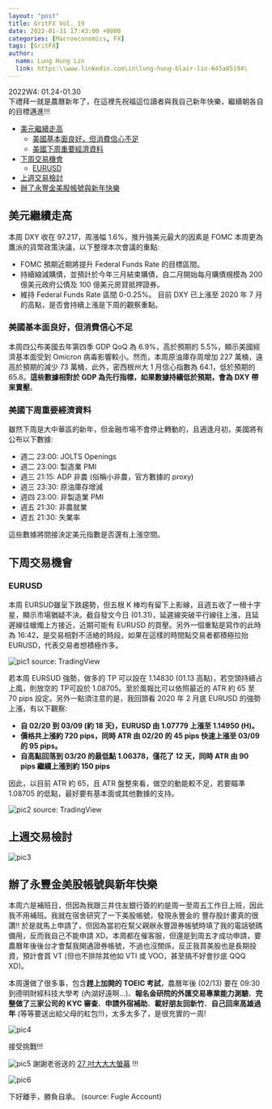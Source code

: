 ```yaml
---
layout: "post"
title: GritFX Vol. 19
date: 2022-01-31 17:43:00 +0800
categories: [Macroeconomics, FX]
tags: [GritFX]
author:
  name: Lung Hung Lin
  link: https:\\www.linkedin.com\in\lung-hung-blair-lin-645a85194\
---
```

  
2022W4: 01.24-01.30  
下禮拜一就是農曆新年了，在這裡先祝福這位讀者與我自己新年快樂，繼續朝各自的目標邁進!!!

- [美元繼續走高](#美元繼續走高)
  - [美國基本面良好，但消費信心不足](#美國基本面良好但消費信心不足)
  - [美國下周重要經濟資料](#美國下周重要經濟資料)
- [下周交易機會](#下周交易機會)
  - [EURUSD](#eurusd)
- [上週交易檢討](#上週交易檢討)
- [辦了永豐金美股帳號與新年快樂](#辦了永豐金美股帳號與新年快樂)

## 美元繼續走高
本周 DXY 收在 97.217，周漲幅 1.6%，推升強美元最大的因素是 FOMC 本周更為鷹派的貨幣政策決議，以下整理本次會議的重點:
-	FOMC 預期近期將提升 Federal Funds Rate 的目標區間。
-	持續縮減購債，並預計於今年三月結束購債，自二月開始每月購債規模為 200 億美元政府公債及 100 億美元房貸抵押證券。
-	維持 Federal Funds Rate 區間 0-0.25%。
目前 DXY 已上漲至 2020 年 7 月的高點，是否會持續上漲是下周的觀察重點。
  
### 美國基本面良好，但消費信心不足
本周四公布美國去年第四季 GDP QoQ 為 6.9%，高於預期的 5.5%，顯示美國經濟基本面受到 Omicron 病毒影響較小。然而，本周原油庫存周增加 227 萬桶，遠高於預期的減少 73 萬桶，此外，密西根州大 1 月信心指數為 64.1，低於預期的 65.8。**這些數據相對於 GDP 為先行指標，如果數據持續低於預期，會為 DXY 帶來賣壓**。
  
### 美國下周重要經濟資料
雖然下周是大中華區的新年，但金融市場不會停止轉動的，且適逢月初，美國將有公布以下數據:
-	週二 23:00: JOLTS Openings
-	週二 23:00: 製造業 PMI
-	週三 21:15: ADP 非農 (俗稱小非農，官方數據的 proxy)
-	週三 23:30: 原油庫存增減
-	週四 23:00: 非製造業 PMI
-	週五 21:30: 非農就業
-	週五 21:30: 失業率  
  
這些數據將間接決定美元指數是否還有上漲空間。
  
## 下周交易機會
### EURUSD
本周 EURSUD雖呈下跌趨勢，但五根 K 棒均有留下上影線，且週五收了一根十字星，顯示市場猶疑不決。截自發文今日 (01.31)，延遲線突破平行線往上漲，且延遲線往蠟燭上方接近，近期可能有 EURUSD 的買壓。另外一個重點是寫作的此時為 16:42，是交易相對不活絡的時段，如果在這樣的時間點交易者都積極拉抬 EURUSD，代表交易者想積極作多。
  
![pic1](https://lh3.googleusercontent.com/pw/AM-JKLUSB5TLbZwmLRrzCHo7nKSvRNiXhnx7MRegoiEfZ5MiPz0a2rYSVaXXefB8lrBqVoE54BC99gu1r_erq-a_0aKyB8QDZrd0LhzkUMYG2iHPRG5tqxnLO7zZnkNG2ld4ZtieegoVh5pBg5Wz4Oyp7PhX=w1439-h819-no?authuser=0)
source: TradingView

若本周 EURSUD 強勢，做多的 TP 可以設在 1.14830 (01.13 高點)，若空頭持續占上風，則放空的 TP可設於 1.08705。至於風報比可以依照最近的 ATR 約 65 至 70 pips 設定。另外一點須注意的是，我回頭看 2020 年 2 月底 EURUSD 的強勢上漲，有以下觀察:  
  
-	**自 02/20 到 03/09 (約 18 天)，EURUSD 由 1.07779 上漲至 1.14950 (H)。**
-	**價格共上漲約 720 pips，同時 ATR 由 02/20 的 45 pips 快速上漲至 03/09 的 95 pips。**
-	**自高點回落到 03/20 的最低點 1.06378，僅花了 12 天，同時 ATR 由 90 pips 繼續上漲到約 150 pips**
  
因此，以目前 ATR 約 65，且 ATR 盤整來看，做空的動能較不足，若要瞄準 1.08705 的低點，最好要有基本面或其他數據的支持。
  
![pic2](https://lh3.googleusercontent.com/pw/AM-JKLV24Q-JNEAn6zjglgnK_bBOIFf46he7u315jUmgN2-ZSl6L5pbAdEfhaI9DJBiPL65GRi11czWXu9A3eSKpC11QxTc0rAnD7-sjXP2HJBkKIAMcjLvXKb09pIXaA-7ccqqqnikFvu30zHP_vshYKyfM=w1439-h819-no?authuser=0)
source: TradingView

## 上週交易檢討
![pic3](https://lh3.googleusercontent.com/pw/AM-JKLWkYsEqOqES7tOC7xy8DzJccH-6k4fbdNEfUMU5fdQkeHnVqdiK2lq9LIWsxKjf3-Kq90W0Omb1Z82XxJNXCqeqvk1XFrEINkzd8flFdGSkVFmpkvwPXKqzWkvUGa2_q3nCMLZZrp9NpDT73JIAp-8T=w738-h701-no?authuser=0)
  
## 辦了永豐金美股帳號與新年快樂
本周六是補班日，但因為我跟三井住友銀行簽的約是周一至周五工作日上班，因此我不用補班。我就在宿舍研究了一下美股帳號，發現永豐金的 豐存股計畫真的很讚!! 於是就馬上申請了，但因為當初在幫父親辦永豐證券帳號時填了我的電話號碼備用，反而我自己不能申請 XD。本周都在催客服，但還是到周五才成功申請，要農曆年後後台才會幫我開通證券帳號，不過也沒關係，反正我買美股也是長期投資，預計會買 VT (但也不排除其他如 VTI 或 VOO，甚至搞不好會抄底 QQQ XD)。  
  
本周還做了很多事，包含**趕上加開的 TOEIC 考試**，農曆年後 (02/13) 要在 09:30 到德明財經科技大學考 (內湖好遠啊…)、**報名金研院的外匯交易專業能力測驗**、**完整做了三家公司的 KYC 審查**、**申請外宿補助**、**載好朋友回新竹**、**自己回來高雄過年** (等等要送出給父母的紅包!!)，太多太多了，是很充實的一周!
  
![pic4](https://lh3.googleusercontent.com/pw/AM-JKLWbUvxv-wS3KpVJoU5J263vND9pg7Cw0yUDxJJ_8avCgf4UGqB11kWZJ4y1FUNGRbc39Nd5VT8yE0iXwf24HpWSYQ1sx18_Nabrz2npwZxy1mkPetnTwDKreA-cBDyvE_3c6MIxBFWyuFl2QpWOlmKH=w413-h650-no?authuser=0)

接受挑戰!!!
  
  
![pic5](https://lh3.googleusercontent.com/pw/AM-JKLVgMFKOy1DtoYr6HBQ3Kt7OcVAU0lErXv_M2Oy4Jv4UhCe0nBfTsUd1kl_ZWA5fOY8K1urpuuCNuekfm36Wmma5Ou01Veg7afYFwDLqyCCkP9R7OtvirZ9r2ocEA6CdjKAzciJ4aHvvSWTNSKex22Tq=w1190-h893-no?authuser=0)
謝謝老爸送的 [27 吋大大大螢幕](https://24h.pchome.com.tw/prod/DSBC1Z-A900B30BA?gclid=Cj0KCQiArt6PBhCoARIsAMF5wah2KRNuf1yVuv5pZQMi9svvSlCKZPip1ZDygLBqU5rroUSpz_Up-pwaAkcKEALw_wcB) !!!

![pic6](https://lh3.googleusercontent.com/pw/AM-JKLXTMv_qcY9fnvwIPl9-soirs8R_owk62HH28ojCWvgBcUcHx_rxJHNRLUkhoefxj3TZ9yTnYasY35D32rBxj6XOwpnzHNm5NxpQa3_lBJTjdKVpnPnNpM-HXpINXLg0bJLDqX6M19R_kKPhWiAL00aG=w413-h893-no?authuser=0)

下好離手，勝負自承。
(source: Fugle Account)
